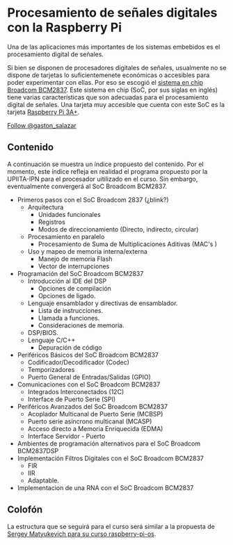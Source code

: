 # Procesamiento de señales digitales con la Raspberry Pi 

Una de las aplicaciones más importantes de los sistemas embebidos es el
procesamiento digital de señales.

Si bien se disponen de procesadores digitales de señales, usualmente no se
dispone de tarjetas lo suficientemenete económicas o accesibles para poder
experimentar con ellas. Por eso se escogió el [sistema en
chip](https://es.wikipedia.org/wiki/System_on_a_chip) [Broadcom
BCM2837](https://www.raspberrypi.org/documentation/hardware/raspberrypi/bcm2837/README.md).
Este sistema en chip (SoC, por sus siglas en inglés) tiene varias
características que son adecuadas para el procesamiento digital de señales. Una
tarjeta muy accesible que cuenta con este SoC es la tarjeta [Raspberry Pi
3A+](https://www.raspberrypi.org/products/raspberry-pi-3-model-a-plus/).

<a href="https://twitter.com/gaston_salazar?ref_src=twsrc%5Etfw" class="twitter-follow-button" data-show-count="false">Follow @gaston_salazar</a><script async src="https://platform.twitter.com/widgets.js" charset="utf-8"></script>
## Contenido

A continuación se muestra un índice propuesto del contenido. Por el momento,
este índice refleja en realidad el programa propuesto por la UPIITA-IPN para el
procesador uitilizado en el curso. Sin embargo, eventualmente convergerá al SoC
Broadcom BCM2837.

* Primeros pasos con el SoC Broadcom 2837 (¿blink?)
    * Arquitectura
        * Unidades funcionales
        * Registros
        * Modos de direccionamiento (Directo, indirecto, circular)
    * Procesamiento en paralelo
        * Procesamiento de Suma de Multiplicaciones Aditivas (MAC's )
    * Uso y mapeo de memoria interna/externa
        * Manejo de memoria Flash
        * Vector de interrupciones
* Programación del SoC Broadcom BCM2837
    * Introducción al IDE del DSP
        * Opciones de compilación
        * Opciones de ligado.
    * Lenguaje ensamblador y directivas de ensamblador.
        * Lista de instrucciones.
        * Llamada a funciones.
        * Consideraciones de memoria.
    * DSP/BIOS.
    * Lenguaje C/C++
        * Depuración de código
* Periféricos Básicos del SoC Broadcom BCM2837
    * Codificador/Decodificador (Codec)
    * Temporizadores
    * Puerto General de Entradas/Salidas (GPIO)
* Comunicaciones con el SoC Broadcom BCM2837
    * Integrados Interconectados (12C)
    * Interface de Puerto Serie (SPI)
* Periféricos Avanzados del SoC Broadcom BCM2837
    * Acoplador Multicanal de Puerto Serie (MCBSP)
    * Puerto serie asíncrono multicanal (MCASP)
    * Acceso directo a Memoria Enriquecida (EDMA)
    * Interface Servidor - Puerto
* Ambientes de programación alternativos para el SoC Broadcom BCM2837DSP
* Implementación Filtros Digitales con el SoC Broadcom BCM2837
    * FIR
    * IIR
    * Adaptable.
* Implementacion de una RNA con el SoC Broadcom BCM2837

## Colofón

La estructura que se seguirá para el curso será similar a la propuesta de
[Sergey Matyukevich para su curso
raspberry-pi-os](https://s-matyukevich.github.io/raspberry-pi-os/).